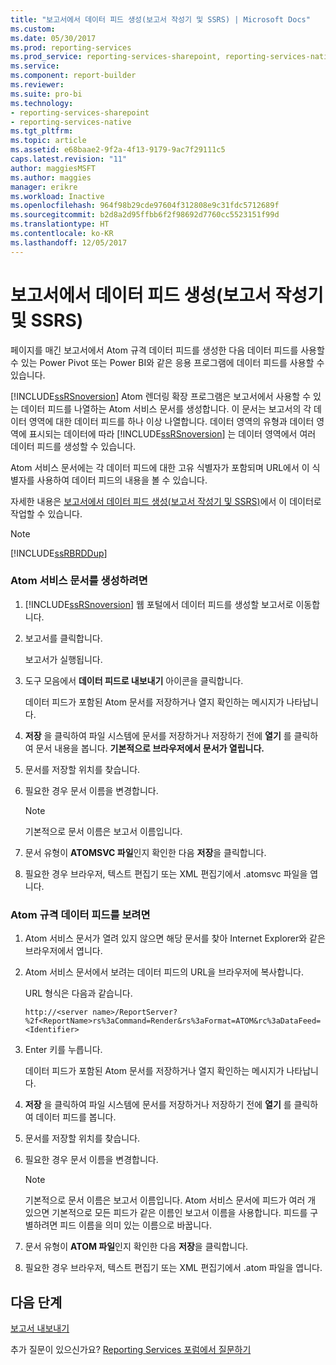 ```yaml
---
title: "보고서에서 데이터 피드 생성(보고서 작성기 및 SSRS) | Microsoft Docs"
ms.custom: 
ms.date: 05/30/2017
ms.prod: reporting-services
ms.prod_service: reporting-services-sharepoint, reporting-services-native
ms.service: 
ms.component: report-builder
ms.reviewer: 
ms.suite: pro-bi
ms.technology:
- reporting-services-sharepoint
- reporting-services-native
ms.tgt_pltfrm: 
ms.topic: article
ms.assetid: e68baae2-9f2a-4f13-9179-9ac7f29111c5
caps.latest.revision: "11"
author: maggiesMSFT
ms.author: maggies
manager: erikre
ms.workload: Inactive
ms.openlocfilehash: 964f98b29cde97604f312808e9c31fdc5712689f
ms.sourcegitcommit: b2d8a2d95ffbb6f2f98692d7760cc5523151f99d
ms.translationtype: HT
ms.contentlocale: ko-KR
ms.lasthandoff: 12/05/2017
---
```

# <a name="generate-data-feeds-from-a-report-report-builder-and-ssrs"></a>보고서에서 데이터 피드 생성(보고서 작성기 및 SSRS)

페이지를 매긴 보고서에서 Atom 규격 데이터 피드를 생성한 다음 데이터 피드를 사용할 수 있는 Power Pivot 또는 Power BI와 같은 응용 프로그램에 데이터 피드를 사용할 수 있습니다.  
  
 [!INCLUDE[ssRSnoversion](../../includes/ssrsnoversion-md.md)] Atom 렌더링 확장 프로그램은 보고서에서 사용할 수 있는 데이터 피드를 나열하는 Atom 서비스 문서를 생성합니다. 이 문서는 보고서의 각 데이터 영역에 대한 데이터 피드를 하나 이상 나열합니다. 데이터 영역의 유형과 데이터 영역에 표시되는 데이터에 따라 [!INCLUDE[ssRSnoversion](../../includes/ssrsnoversion-md.md)] 는 데이터 영역에서 여러 데이터 피드를 생성할 수 있습니다.  
  
 Atom 서비스 문서에는 각 데이터 피드에 대한 고유 식별자가 포함되며 URL에서 이 식별자를 사용하여 데이터 피드의 내용을 볼 수 있습니다.  
  
 자세한 내용은 [보고서에서 데이터 피드 생성&#40;보고서 작성기 및 SSRS&#41;](../../reporting-services/report-builder/generating-data-feeds-from-reports-report-builder-and-ssrs.md)에서 이 데이터로 작업할 수 있습니다.  
  
> [!NOTE]  
>  [!INCLUDE[ssRBRDDup](../../includes/ssrbrddup-md.md)]  
  
### <a name="to-generate-an-atom-service-document"></a>Atom 서비스 문서를 생성하려면  
  
1.  [!INCLUDE[ssRSnoversion](../../includes/ssrsnoversion-md.md)] 웹 포털에서 데이터 피드를 생성할 보고서로 이동합니다.  
  
2.  보고서를 클릭합니다.  
  
     보고서가 실행됩니다.  
  
3.  도구 모음에서 **데이터 피드로 내보내기** 아이콘을 클릭합니다.  
  
     데이터 피드가 포함된 Atom 문서를 저장하거나 열지 확인하는 메시지가 나타납니다.  
  
4.  **저장** 을 클릭하여 파일 시스템에 문서를 저장하거나 저장하기 전에 **열기** 를 클릭하여 문서 내용을 봅니다. **기본적으로 브라우저에서 문서가 열립니다.**  
  
5.  문서를 저장할 위치를 찾습니다.  
  
6.  필요한 경우 문서 이름을 변경합니다.  
  
    > [!NOTE]  
    >  기본적으로 문서 이름은 보고서 이름입니다.  
  
7.  문서 유형이 **ATOMSVC 파일**인지 확인한 다음 **저장**을 클릭합니다.  
  
8.  필요한 경우 브라우저, 텍스트 편집기 또는 XML 편집기에서 .atomsvc 파일을 엽니다.  
  
### <a name="to-view-an-atom-compliant-data-feed"></a>Atom 규격 데이터 피드를 보려면  
  
1.  Atom 서비스 문서가 열려 있지 않으면 해당 문서를 찾아 Internet Explorer와 같은 브라우저에서 엽니다.  
  
2.  Atom 서비스 문서에서 보려는 데이터 피드의 URL을 브라우저에 복사합니다.  
  
     URL 형식은 다음과 같습니다.  
  
     `http://<server name>/ReportServer?%2f<ReportName>rs%3aCommand=Render&rs%3aFormat=ATOM&rc%3aDataFeed=<Identifier>`  
  
3.  Enter 키를 누릅니다.  
  
     데이터 피드가 포함된 Atom 문서를 저장하거나 열지 확인하는 메시지가 나타납니다.  
  
4.  **저장** 을 클릭하여 파일 시스템에 문서를 저장하거나 저장하기 전에 **열기** 를 클릭하여 데이터 피드를 봅니다.  
  
5.  문서를 저장할 위치를 찾습니다.  
  
6.  필요한 경우 문서 이름을 변경합니다.  
  
    > [!NOTE]  
    >  기본적으로 문서 이름은 보고서 이름입니다. Atom 서비스 문서에 피드가 여러 개 있으면 기본적으로 모든 피드가 같은 이름인 보고서 이름을 사용합니다. 피드를 구별하려면 피드 이름을 의미 있는 이름으로 바꿉니다.  
  
7.  문서 유형이 **ATOM 파일**인지 확인한 다음 **저장**을 클릭합니다.  
  
8.  필요한 경우 브라우저, 텍스트 편집기 또는 XML 편집기에서 .atom 파일을 엽니다.  

## <a name="next-steps"></a>다음 단계

[보고서 내보내기](../../reporting-services/report-builder/export-reports-report-builder-and-ssrs.md)  

추가 질문이 있으신가요? [Reporting Services 포럼에서 질문하기](http://go.microsoft.com/fwlink/?LinkId=620231)
